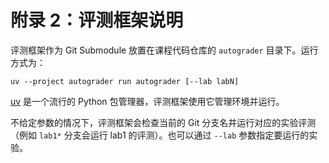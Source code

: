 # 附录 2：评测框架说明

评测框架作为 Git Submodule 放置在课程代码仓库的 `autograder` 目录下。运行方式为：

```console
uv --project autograder run autograder [--lab labN]
```

[uv](https://github.com/astral-sh/uv) 是一个流行的 Python 包管理器，评测框架使用它管理环境并运行。

不给定参数的情况下，评测框架会检查当前的 Git 分支名并运行对应的实验评测（例如 `lab1*` 分支会运行 lab1 的评测）。也可以通过 `--lab` 参数指定要运行的实验。

